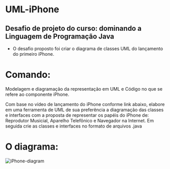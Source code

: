 # UML-iPhone
## Desafio de projeto do curso: dominando a Linguagem de Programação Java

- O desafio proposto foi criar o diagrama de classes UML do lançamento do primeiro iPhone.

# Comando:
Modelagem e diagramação da representação em UML e Código no que se refere ao componente iPhone.

Com base no vídeo de lançamento do iPhone conforme link abaixo, elabore em uma ferramenta de UML de sua preferência a diagramação das classes e interfaces com a proposta de representar os papéis do iPhone de: Reprodutor Musicial, Aparelho Telefônico e Navegador na Internet. Em seguida crie as classes e interfaces no formato de arquivos .java
#

# O diagrama:
![iPhone-diagram](https://github.com/Gabriel-c0Nsp/UML-iPhone/assets/129304050/42b4bb33-59f0-4f80-b296-cea9ce7f84bd)
